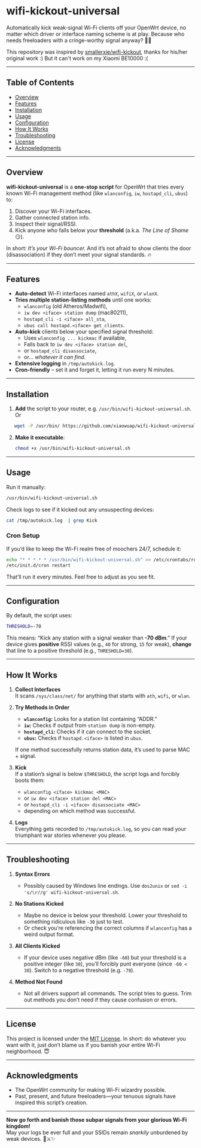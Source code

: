 # wifi-kickout-universal  
Automatically kick weak-signal Wi-Fi clients off your OpenWrt device, no matter which driver or interface naming scheme is at play. Because who needs freeloaders with a cringe-worthy signal anyway? 🚀🦶

This repository was inspired by [smallerxie/wifi-kickout](https://github.com/smallerxie/wifi-kickout), thanks for his/her original work :) But it can't work on my Xiaomi BE10000 :(

---

## Table of Contents
- [Overview](#overview)
- [Features](#features)
- [Installation](#installation)
- [Usage](#usage)
- [Configuration](#configuration)
- [How It Works](#how-it-works)
- [Troubleshooting](#troubleshooting)
- [License](#license)
- [Acknowledgments](#acknowledgments)

---

## Overview
**wifi-kickout-universal** is a **one-stop script** for OpenWrt that tries every known Wi-Fi management method (like `wlanconfig`, `iw`, `hostapd_cli`, `ubus`) to:
1. Discover your Wi-Fi interfaces.
2. Gather connected station info.
3. Inspect their signal/RSSI.
4. Kick anyone who falls below your **threshold** (a.k.a. *The Line of Shame* 😏).

In short: *It’s your Wi-Fi bouncer.* And it’s not afraid to show clients the door (disassociation) if they don’t meet your signal standards. 🔥

---

## Features
- **Auto-detect** Wi-Fi interfaces named `athX`, `wifiX`, or `wlanX`.
- **Tries multiple station-listing methods** until one works:
  - `wlanconfig` (old Atheros/Madwifi),
  - `iw dev <iface> station dump` (mac80211),
  - `hostapd_cli -i <iface> all_sta`,
  - `ubus call hostapd.<iface> get_clients`.
- **Auto-kick** clients below your specified signal threshold:
  - Uses `wlanconfig ... kickmac` if available,
  - Falls back to `iw dev <iface> station del`,
  - or `hostapd_cli disassociate`,
  - or… *whatever it can find*.
- **Extensive logging** in `/tmp/autokick.log`.
- **Cron-friendly** – set it and forget it, letting it run every N minutes.

---

## Installation

1. **Add** the script to your router, e.g. `/usr/bin/wifi-kickout-universal.sh`. Or 
```bash
   wget -P /usr/bin/ https://github.com/xiaowuap/wifi-kickout-universal/raw/refs/heads/main/wifi-kickout-universal.sh
   ```
2. **Make it executable**:
   ```bash
   chmod +x /usr/bin/wifi-kickout-universal.sh
   ```

---

## Usage

Run it manually:
```bash
/usr/bin/wifi-kickout-universal.sh
```
Check logs to see if it kicked out any unsuspecting devices:
```bash
cat /tmp/autokick.log  | grep Kick
```

### Cron Setup

If you’d like to keep the Wi-Fi realm free of moochers 24/7, schedule it:
```bash
echo "* * * * * /usr/bin/wifi-kickout-universal.sh" >> /etc/crontabs/root
/etc/init.d/cron restart
```
That’ll run it every minutes. Feel free to adjust as you see fit.

---

## Configuration

By default, the script uses:
```bash
THRESHOLD=-70
```
This means: “Kick any station with a signal weaker than **-70 dBm**.” If your device gives **positive** RSSI values (e.g., `40` for strong, `15` for weak), **change** that line to a positive threshold (e.g., `THRESHOLD=30`).

---

## How It Works

1. **Collect Interfaces**  
   It scans `/sys/class/net/` for anything that starts with `ath`, `wifi`, or `wlan`.
   
2. **Try Methods in Order**  
   - **`wlanconfig`:** Looks for a station list containing “ADDR.”  
   - **`iw`:** Checks if output from `station dump` is non-empty.  
   - **`hostapd_cli`:** Checks if it can connect to the socket.  
   - **`ubus`:** Checks if `hostapd.<iface>` is listed in `ubus`.  

   If one method successfully returns station data, it’s used to parse MAC + signal. 

3. **Kick**  
   If a station’s signal is below `$THRESHOLD`, the script logs and forcibly boots them:
   - `wlanconfig <iface> kickmac <MAC>`  
   - or `iw dev <iface> station del <MAC>`  
   - or `hostapd_cli -i <iface> disassociate <MAC>`  
   - depending on which method was successful.

4. **Logs**  
   Everything gets recorded to `/tmp/autokick.log`, so you can read your triumphant war stories whenever you please.

---

## Troubleshooting

1. **Syntax Errors**  
   - Possibly caused by Windows line endings. Use `dos2unix` or `sed -i 's/\r//g' wifi-kickout-universal.sh`.

2. **No Stations Kicked**  
   - Maybe no device is below your threshold. Lower your threshold to something ridiculous like `-30` just to test.  
   - Or check you’re referencing the correct columns if `wlanconfig` has a weird output format.

3. **All Clients Kicked**  
   - If your device uses negative dBm (like `-60`) but your threshold is a positive integer (like `30`), you’ll forcibly punt everyone (since `-60 < 30`). Switch to a negative threshold (e.g. `-70`).

4. **Method Not Found**  
   - Not all drivers support all commands. The script tries to guess. Trim out methods you don’t need if they cause confusion or errors.

---

## License

This project is licensed under the [MIT License](LICENSE). In short: do whatever you want with it, just don’t blame us if you banish your entire Wi-Fi neighborhood. 😇

---

## Acknowledgments

- The OpenWrt community for making Wi-Fi wizardry possible.
- Past, present, and future freeloaders—your tenuous signals have inspired this script’s creation.

---

**Now go forth and banish those subpar signals from your glorious Wi-Fi kingdom!**  
May your logs be ever full and your SSIDs remain *snarkily* unburdened by weak devices. 🏰⚔️✨